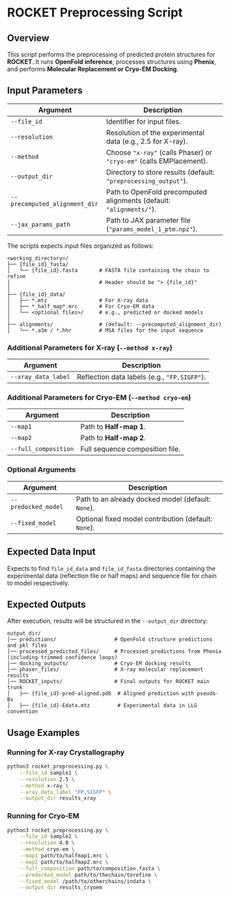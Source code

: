 # ROCKET Preprocessing Script

## Overview
This script performs the preprocessing of predicted protein structures for **ROCKET**. It runs **OpenFold inference**, processes structures using **Phenix**, and performs **Molecular Replacement or Cryo-EM Docking**.

## Input Parameters
| Argument | Description |
|----------|------------|
| `--file_id` | Identifier for input files. |
| `--resolution` | Resolution of the experimental data (e.g., 2.5 for X-ray). |
| `--method` | Choose `"x-ray"` (calls Phaser) or `"cryo-em"` (calls EMPlacement). |
| `--output_dir` | Directory to store results (default: `"preprocessing_output"`). |
| `--precomputed_alignment_dir` | Path to OpenFold precomputed alignments (default: `"alignments/"`). |
| `--jax_params_path` | Path to JAX parameter file (`"params_model_1_ptm.npz"`). |


The scripts expects input files organized as follows:

```
<working_directory>/
├── {file_id}_fasta/
│   └── {file_id}.fasta       # FASTA file containing the chain to refine
│                             # Header should be "> {file_id}"
│
├── {file_id}_data/
│   ├── *.mtz                 # For X-ray data
│   ├── *_half_map*.mrc       # For Cryo-EM data
│   └── <optional files>/     # e.g., predicted or docked models
│
├── alignments/               # (default: --precomputed_alignment_dir)
│   └── *.a3m / *.hhr         # MSA files for the input sequence
```

### Additional Parameters for X-ray (`--method x-ray`)
| Argument | Description |
|----------|------------|
| `--xray_data_label` | Reflection data labels (e.g., `"FP,SIGFP"`). |

### Additional Parameters for Cryo-EM (`--method cryo-em`)
| Argument | Description |
|----------|------------|
| `--map1` | Path to **Half-map 1**. |
| `--map2` | Path to **Half-map 2**. |
| `--full_composition` | Full sequence composition file. |

### Optional Arguments
| Argument | Description |
|----------|------------|
| `--predocked_model` | Path to an already docked model (default: `None`). |
| `--fixed_model` | Optional fixed model contribution (default: `None`). |

## Expected Data Input

Expects to find `file_id_data` and `file_id_fasta` directories containing the experimental data (reflection file or half maps) and sequence file for chain to model respectively.

## Expected Outputs
After execution, results will be structured in the `--output_dir` directory:

```
output_dir/
│── predictions/                   # OpenFold structure predictions and pkl files
│── processed_predicted_files/     # Processed predictions from Phenix (including trimmed confidence loops)
│── docking_outputs/               # Cryo-EM docking results
│── phaser_files/                  # X-ray molecular replacement results
│── ROCKET_inputs/                 # Final outputs for ROCKET main trunk
│   ├── {file_id}-pred-aligned.pdb  # Aligned prediction with pseudo-Bs
│   ├── {file_id}-Edata.mtz         # Experimental data in LLG convention
```

## Usage Examples
### Running for X-ray Crystallography
```bash
python3 rocket_preprocessing.py \
    --file_id sample1 \
    --resolution 2.5 \
    --method x-ray \
    --xray_data_label "FP,SIGFP" \
    --output_dir results_xray
```

### Running for Cryo-EM
```bash
python3 rocket_preprocessing.py \
    --file_id sample2 \
    --resolution 4.0 \
    --method cryo-em \
    --map1 path/to/halfmap1.mrc \
    --map2 path/to/halfmap2.mrc \
    --full_composition path/to/composition.fasta \
    --predocked_model path/to/thechain/torefine \
    --fixed_model /path/to/otherchains/indata \
    --output_dir results_cryoem
```


